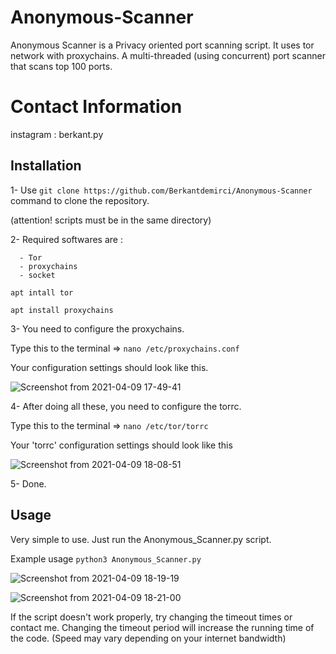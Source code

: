 # Anonymous-Scanner
Anonymous Scanner is a Privacy oriented port scanning script. It uses tor network with proxychains. A multi-threaded (using concurrent) port scanner that scans top 100 ports.

# Contact Information
  instagram : berkant.py
  
## Installation 

1- Use `git clone https://github.com/Berkantdemirci/Anonymous-Scanner` command to clone the repository.

(attention! scripts must be in the same directory)

2- Required softwares are :

      - Tor
      - proxychains
      - socket
      
  `apt intall tor`
  
  `apt install proxychains`
  
3- You need to configure the proxychains.

Type this to the terminal => `nano /etc/proxychains.conf`

Your configuration settings should look like this.

 ![Screenshot from 2021-04-09 17-49-41](https://user-images.githubusercontent.com/58151582/114198445-febffa00-995b-11eb-90d5-b8428f2ff080.png)

4- After doing all these, you need to configure the torrc.

Type this to the terminal => `nano /etc/tor/torrc`

Your 'torrc' configuration settings should look like this

![Screenshot from 2021-04-09 18-08-51](https://user-images.githubusercontent.com/58151582/114201506-f0bfa880-995e-11eb-9e7d-74557e1b8131.png)

5- Done.

## Usage

Very simple to use. Just run the Anonymous_Scanner.py script.

Example usage 
`python3 Anonymous_Scanner.py`

![Screenshot from 2021-04-09 18-19-19](https://user-images.githubusercontent.com/58151582/114202813-3f217700-9960-11eb-80fb-70b8fbb6f115.png)

![Screenshot from 2021-04-09 18-21-00](https://user-images.githubusercontent.com/58151582/114202953-611af980-9960-11eb-99c6-d0bfd9ac2ad5.png)

If the script doesn't work properly, try changing the timeout times or contact me. Changing the timeout period will increase the running time of the code. (Speed may vary depending on your internet bandwidth)
